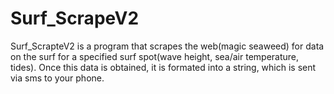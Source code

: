 # Surf_ScrapeV2
Surf_ScrapteV2 is a program that scrapes the web(magic seaweed) for data on the surf for a specified surf spot(wave height, sea/air temperature, tides).
Once this data is obtained, it is formated into a string, which is sent via sms to your phone.
